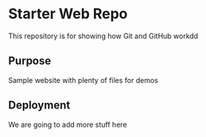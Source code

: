 # Starter Web Repo

This repository is for showing how Git and GitHub workdd

## Purpose

Sample website with plenty of files for demos

## Deployment

We are going to add more stuff here
